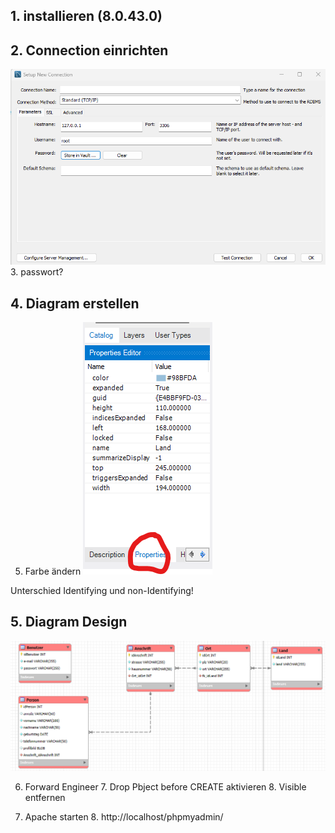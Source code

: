 ## 1. installieren (8.0.43.0)
## 2. Connection einrichten 
   ![img.png](img.png)
   3. passwort?
## 4. Diagram erstellen
   5. Farbe ändern
       ![img_1.png](img_1.png) 

Unterschied Identifying und non-Identifying!


## 5. Diagram Design
![img_2.png](img_2.png)

6. Forward Engineer
   7. Drop Pbject before CREATE aktivieren 
   8. Visible entfernen

7. Apache starten 
   8. http://localhost/phpmyadmin/


